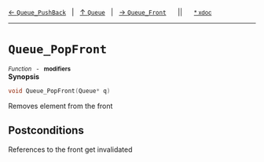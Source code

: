 [&#8592; `Queue_PushBack`](HTL_queue.t.h--queue--queue_pushback.md)&nbsp;&nbsp;&nbsp;|&nbsp;&nbsp;&nbsp;[&#8593; `Queue`](HTL_queue.t.h--queue.md)&nbsp;&nbsp;&nbsp;|&nbsp;&nbsp;&nbsp;[&#8594; `Queue_Front`](HTL_queue.t.h--queue--queue_front.md)&nbsp;&nbsp;&nbsp;&nbsp;&nbsp;&nbsp;||&nbsp;&nbsp;&nbsp;&nbsp;&nbsp;&nbsp;<small>[\* xdoc](../xdoc/HTL_queue.t.h.xmd#L54)</small>
***

# `Queue_PopFront`
<small>*Function* &nbsp; - &nbsp; **modifiers**</small>  
**Synopsis**

```cpp
void Queue_PopFront(Queue* q)
```

Removes element from the front


## Postconditions

References to the front get invalidated


